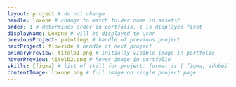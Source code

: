 ```yaml
---
layout: project # do not change
handle: loxone # change to match folder name in assets/
order: 1 # determines order in portfolio, 1 is displayed first
displayName: Loxone # will be displayed to user
previousProject: paintings # handle of previous project 
nextProject: flowride # handle of next project 
primaryPreview: titelb1.png # initially visible image in portfolio
hoverPreview: titelb2.png # hover image in portfolio
skills: [figma] # list of skill for project. format is [ figma, adobeillustrator, adobephotoshop, adobeindesign, adobexd ]
contentImage: loxone.png # full image on single project page
---
```

